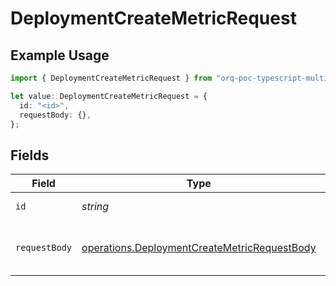 # DeploymentCreateMetricRequest

## Example Usage

```typescript
import { DeploymentCreateMetricRequest } from "orq-poc-typescript-multi-env-version/models/operations";

let value: DeploymentCreateMetricRequest = {
  id: "<id>",
  requestBody: {},
};
```

## Fields

| Field                                                                                                        | Type                                                                                                         | Required                                                                                                     | Description                                                                                                  |
| ------------------------------------------------------------------------------------------------------------ | ------------------------------------------------------------------------------------------------------------ | ------------------------------------------------------------------------------------------------------------ | ------------------------------------------------------------------------------------------------------------ |
| `id`                                                                                                         | *string*                                                                                                     | :heavy_check_mark:                                                                                           | Deployment ID                                                                                                |
| `requestBody`                                                                                                | [operations.DeploymentCreateMetricRequestBody](../../models/operations/deploymentcreatemetricrequestbody.md) | :heavy_check_mark:                                                                                           | The deployment request payload                                                                               |